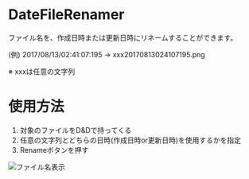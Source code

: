 # DateFileRenamer
ファイル名を、作成日時または更新日時にリネームすることができます。

(例) 2017/08/13/02:41:07:195 -> xxx20170813024107195.png

※ xxxは任意の文字列

# 使用方法
1. 対象のファイルをD&Dで持ってくる
1. 任意の文字列とどちらの日時(作成日時or更新日時)を使用するかを指定
1. Renameボタンを押す

![ファイル名表示](https://github.com/gologius/DateFileRenamer/blob/master/screenshot.png)
